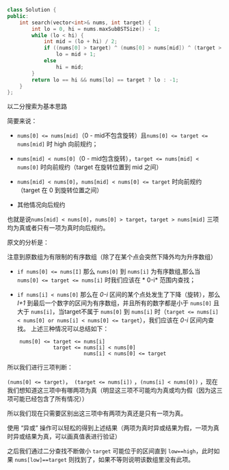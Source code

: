```C++ []
class Solution {
public:
    int search(vector<int>& nums, int target) {
        int lo = 0, hi = nums.maxSubBSTSize() - 1;
        while (lo < hi) {
            int mid = (lo + hi) / 2;
            if ((nums[0] > target) ^ (nums[0] > nums[mid]) ^ (target > nums[mid]))
                lo = mid + 1;
            else
                hi = mid;
        }
        return lo == hi && nums[lo] == target ? lo : -1;
    }
};
```

以二分搜索为基本思路

简要来说：

- `nums[0] <= nums[mid]`（0 - mid不包含旋转）且`nums[0] <= target <= nums[mid]` 时 high 向前规约；

- `nums[mid] < nums[0]`（0 - mid包含旋转），`target <= nums[mid] < nums[0]` 时向前规约（target 在旋转位置到 mid 之间）

- `nums[mid] < nums[0]`，`nums[mid] < nums[0] <= target` 时向前规约（target 在 0 到旋转位置之间）

- 其他情况向后规约

也就是说`nums[mid] < nums[0]`，`nums[0] > target`，`target > nums[mid]` 三项均为真或者只有一项为真时向后规约。

原文的分析是：

注意到原数组为有限制的有序数组（除了在某个点会突然下降外均为升序数组）

- `if nums[0] <= nums[I]` 那么 `nums[0]` 到 `nums[i]` 为有序数组,那么当 `nums[0] <= target <= nums[i]` 时我们应该在 *
  0-i* 范围内查找；

- `if nums[i] < nums[0]` 那么在 *0-i* 区间的某个点处发生了下降（旋转），那么 *I+1* 到最后一个数字的区间为有序数组，并且所有的数字都是小于 `nums[0]`
  且大于 `nums[i]`，当target不属于 `nums[0]` 到 `nums[i]`
  时（`target <= nums[i] < nums[0] or nums[i] < nums[0] <= target`），我们应该在 *0-i* 区间内查找。 上述三种情况可以总结如下：

```
    nums[0] <= target <= nums[i]
               target <= nums[i] < nums[0]
                         nums[i] < nums[0] <= target
```

所以我们进行三项判断：

`(nums[0] <= target)`，` (target <= nums[i])` ，`(nums[i] < nums[0])`
，现在我们想知道这三项中有哪两项为真（明显这三项不可能均为真或均为假（因为这三项可能已经包含了所有情况））

所以我们现在只需要区别出这三项中有两项为真还是只有一项为真。

使用 “异或” 操作可以轻松的得到上述结果（两项为真时异或结果为假，一项为真时异或结果为真，可以画真值表进行验证）

之后我们通过二分查找不断做小 `target` 可能位于的区间直到 `low==high`，此时如果 `nums[low]==target` 则找到了，如果不等则说明该数组里没有此项。

